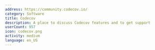 ```yaml
---
address: https://community.codecov.io/
category: Software
title: Codecov
description: A place to discuss Codecov features and to get support
userCount: 957
icon: codecov.png
activity: medium
language: en_US
---
```

